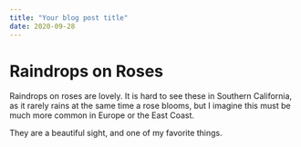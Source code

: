 ```yaml
---
title: "Your blog post title"
date: 2020-09-28
---
```


# Raindrops on Roses

Raindrops on roses are lovely.  It is hard to see these in Southern California, as it rarely rains at the same time a rose blooms, but I imagine this must be much more common in Europe or the East Coast.    

They are a beautiful sight, and one of my favorite things.
